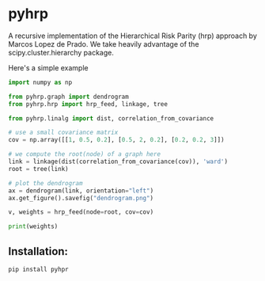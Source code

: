# pyhrp

A recursive implementation of the Hierarchical Risk Parity (hrp) approach by Marcos Lopez de Prado.
We take heavily advantage of the scipy.cluster.hierarchy package. 

Here's a simple example

```python
import numpy as np

from pyhrp.graph import dendrogram
from pyhrp.hrp import hrp_feed, linkage, tree

from pyhrp.linalg import dist, correlation_from_covariance

# use a small covariance matrix
cov = np.array([[1, 0.5, 0.2], [0.5, 2, 0.2], [0.2, 0.2, 3]])

# we compute the root(node) of a graph here
link = linkage(dist(correlation_from_covariance(cov)), 'ward')
root = tree(link)

# plot the dendrogram
ax = dendrogram(link, orientation="left")
ax.get_figure().savefig("dendrogram.png")

v, weights = hrp_feed(node=root, cov=cov)

print(weights)
```

## Installation:
```
pip install pyhpr
```
